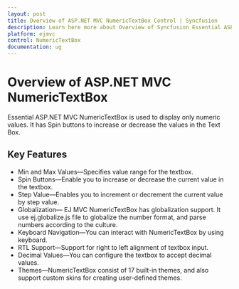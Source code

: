 ```yaml
---
layout: post
title: Overview of ASP.NET MVC NumericTextBox Control | Syncfusion
description: Learn here more about Overview of Syncfusion Essential ASP.NET MVC NumericTextBox Control, its elements, and more.
platform: ejmvc
control: NumericTextBox
documentation: ug
---
```


# Overview of ASP.NET MVC NumericTextBox

Essential ASP.NET MVC NumericTextBox is used to display only numeric values. It has Spin buttons to increase or decrease the values in the Text Box. 

## Key Features

* Min and Max Values—Specifies value range for the textbox.
* Spin Buttons—Enable you to increase or decrease the current value in the textbox.
* Step Value—Enables you to increment or decrement the current value by step value.
* Globalization— EJ MVC NumericTextBox has globalization support. It use ej.globalize.js file to globalize the number format, and parse numbers according to the culture.
* Keyboard Navigation—You can interact with NumericTextBox by using keyboard.
* RTL Support—Support for right to left alignment of textbox input.
* Decimal Values—You can configure the textbox to accept decimal values.
* Themes—NumericTextBox consist of 17 built-in themes, and also support custom skins for creating user-defined themes.
